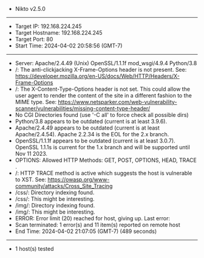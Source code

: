 - Nikto v2.5.0
---------------------------------------------------------------------------
+ Target IP:          192.168.224.245
+ Target Hostname:    192.168.224.245
+ Target Port:        80
+ Start Time:         2024-04-02 20:58:56 (GMT-7)
---------------------------------------------------------------------------
+ Server: Apache/2.4.49 (Unix) OpenSSL/1.1.1f mod_wsgi/4.9.4 Python/3.8
+ /: The anti-clickjacking X-Frame-Options header is not present. See: https://developer.mozilla.org/en-US/docs/Web/HTTP/Headers/X-Frame-Options
+ /: The X-Content-Type-Options header is not set. This could allow the user agent to render the content of the site in a different fashion to the MIME type. See: https://www.netsparker.com/web-vulnerability-scanner/vulnerabilities/missing-content-type-header/
+ No CGI Directories found (use '-C all' to force check all possible dirs)
+ Python/3.8 appears to be outdated (current is at least 3.9.6).
+ Apache/2.4.49 appears to be outdated (current is at least Apache/2.4.54). Apache 2.2.34 is the EOL for the 2.x branch.
+ OpenSSL/1.1.1f appears to be outdated (current is at least 3.0.7). OpenSSL 1.1.1s is current for the 1.x branch and will be supported until Nov 11 2023.
+ OPTIONS: Allowed HTTP Methods: GET, POST, OPTIONS, HEAD, TRACE .
+ /: HTTP TRACE method is active which suggests the host is vulnerable to XST. See: https://owasp.org/www-community/attacks/Cross_Site_Tracing
+ /css/: Directory indexing found.
+ /css/: This might be interesting.
+ /img/: Directory indexing found.
+ /img/: This might be interesting.
+ ERROR: Error limit (20) reached for host, giving up. Last error: 
+ Scan terminated: 1 error(s) and 11 item(s) reported on remote host
+ End Time:           2024-04-02 21:07:05 (GMT-7) (489 seconds)
---------------------------------------------------------------------------
+ 1 host(s) tested
